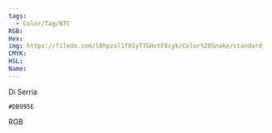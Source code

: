 ```yaml
---
tags:
  - Color/Tag/NTC
RGB:
Hex:
img: https://filedn.com/l0hpzxl1f01yT7GHxtF8cyk/Color%20Snake/standard_csv_to_svg/%23/DB995E.svg
CMYK:
HSL:
Name:
---
```

Di Serria
```palette
#DB995E
```
RGB
